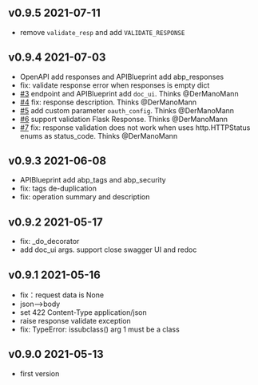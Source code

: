 ## v0.9.5 2021-07-11

- remove `validate_resp` and add `VALIDATE_RESPONSE`

## v0.9.4 2021-07-03

- OpenAPI add responses and APIBlueprint add abp_responses
- fix: validate response error when responses is empty dict
- [#3](https://github.com/luolingchun/flask-openapi3/issues/3) endpoint and APIBlueprint add `doc_ui`. Thinks @DerManoMann 
- [#4](https://github.com/luolingchun/flask-openapi3/issues/4) fix: response description. Thinks @DerManoMann 
- [#5](https://github.com/luolingchun/flask-openapi3/issues/5) add custom parameter `oauth_config`. Thinks @DerManoMann 
- [#6](https://github.com/luolingchun/flask-openapi3/issues/6) support validation Flask Response. Thinks @DerManoMann 
- [#7](https://github.com/luolingchun/flask-openapi3/issues/7) fix: response validation does not work when uses http.HTTPStatus enums as status_code. Thinks @DerManoMann 

## v0.9.3 2021-06-08

- APIBlueprint add abp_tags and abp_security
- fix: tags de-duplication
- fix: operation summary and description

## v0.9.2 2021-05-17

- fix: _do_decorator
- add doc_ui args. support close swagger UI and redoc

## v0.9.1 2021-05-16

- fix：request data is None 
- json-->body
- set 422 Content-Type application/json
- raise response validate exception
- fix: TypeError: issubclass() arg 1 must be a class

## v0.9.0 2021-05-13

- first version